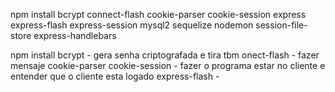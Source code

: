 npm install bcrypt connect-flash cookie-parser cookie-session express express-flash express-session mysql2 sequelize nodemon session-file-store express-handlebars

npm install bcrypt - gera senha criptografada e tira tbm
onect-flash - fazer mensaje 
cookie-parser cookie-session - fazer o programa estar no cliente e entender que o cliente esta logado
express-flash -



